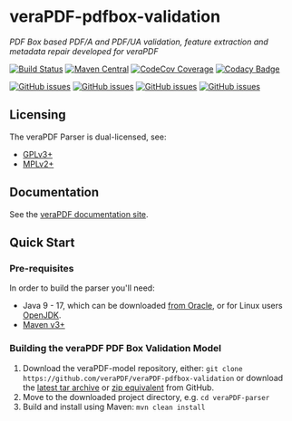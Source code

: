 veraPDF-pdfbox-validation
=========================
*PDF Box based PDF/A and PDF/UA validation, feature extraction and metadata repair developed for veraPDF*

[![Build Status](https://jenkins.openpreservation.org/job/veraPDF/job/1.24/job/pdfbox-validation/badge/icon)](https://jenkins.openpreservation.org/job/veraPDF/job/1.24/job/pdfbox-validation/ "OPF Jenkins")
[![Maven Central](https://img.shields.io/maven-central/v/org.verapdf/pdfbox-validation-model.svg)](https://repo1.maven.org/maven2/org/verapdf/pdfbox-validation-model/ "Maven central")
[![CodeCov Coverage](https://img.shields.io/codecov/c/github/veraPDF/veraPDF-pdfbox-validation.svg)](https://codecov.io/gh/veraPDF/veraPDF-pdfbox-validation/ "CodeCov coverage")
[![Codacy Badge](https://app.codacy.com/project/badge/Grade/216fae32f94541e694228d96527aee5c)](https://app.codacy.com/gh/veraPDF/veraPDF-pdfbox-validation/dashboard?utm_source=gh&utm_medium=referral&utm_content=&utm_campaign=Badge_grade "Codacy coverage")

[![GitHub issues](https://img.shields.io/github/issues/veraPDF/veraPDF-library.svg)](https://github.com/veraPDF/veraPDF-library/issues "Open issues on GitHub")
[![GitHub issues](https://img.shields.io/github/issues-closed/veraPDF/veraPDF-library.svg)](https://github.com/veraPDF/veraPDF-library/issues?q=is%3Aissue+is%3Aclosed "Closed issues on GitHub")
[![GitHub issues](https://img.shields.io/github/issues-pr/veraPDF/veraPDF-pdfbox-validation.svg)](https://github.com/veraPDF/veraPDF-pdfbox-validation/pulls "Open pull requests on GitHub")
[![GitHub issues](https://img.shields.io/github/issues-pr-closed/veraPDF/veraPDF-pdfbox-validation.svg)](https://github.com/veraPDF/veraPDF-pdfbox-validation/pulls?q=is%3Apr+is%3Aclosed "Closed pull requests on GitHub")

Licensing
---------
The veraPDF Parser is dual-licensed, see:

 - [GPLv3+](LICENSE.GPL "GNU General Public License, version 3")
 - [MPLv2+](LICENSE.MPL "Mozilla Public License, version 2.0")

Documentation
-------------
See the [veraPDF documentation site](https://docs.verapdf.org/).

Quick Start
-----------
### Pre-requisites

In order to build the parser you'll need:

 * Java 9 - 17, which can be downloaded [from Oracle](https://www.oracle.com/technetwork/java/javase/downloads/index.html), or for Linux users [OpenJDK](https://openjdk.java.net/install/index.html).
 * [Maven v3+](https://maven.apache.org/)

### Building the veraPDF PDF Box Validation Model

 1. Download the veraPDF-model repository, either: `git clone https://github.com/veraPDF/veraPDF-pdfbox-validation`
 or download the [latest tar archive](https://github.com/veraPDF/veraPDF-pdfbox-validation/archive/integration.tar.gz "veraPDF-pdfbox-validation latest GitHub tar archive") or [zip equivalent](https://github.com/veraPDF/veraPDF-pdfbox-validation/archive/integration.zip "veraPDF-pdfbox-validation latest GitHub zip archive") from GitHub.
 2. Move to the downloaded project directory, e.g. `cd veraPDF-parser`
 3. Build and install using Maven: `mvn clean install`
